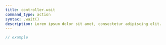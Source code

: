 ```yaml
---
title: controller.wait
command_type: action
syntax: .wait()
description: Lorem ipsum dolor sit amet, consectetur adipiscing elit.
---
```


```javascript
// example
```